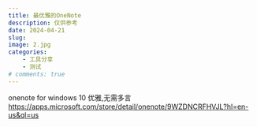 ```yaml
---
title: 最优雅的OneNote 
description: 仅供参考
date: 2024-04-21
slug: 
image: 2.jpg
categories:
    - 工具分享
    - 测试
# comments: true
---
```


onenote for windows 10
优雅,无需多言
https://apps.microsoft.com/store/detail/onenote/9WZDNCRFHVJL?hl=en-us&ql=us